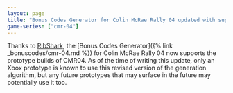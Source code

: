 ```yaml
---
layout: page
title: "Bonus Codes Generator for Colin McRae Rally 04 updated with support for the prototype builds"
game-series: ["cmr-04"]
---
```


Thanks to [RibShark](https://x.com/RibShark), the [Bonus Codes Generator]({% link _bonuscodes/cmr-04.md %}) for Colin McRae Rally 04 now supports the prototype builds of CMR04.
As of the time of writing this update, only an Xbox prototype is known to use this revised version of the generation algorithm, but any future prototypes that may surface
in the future may potentially use it too.
